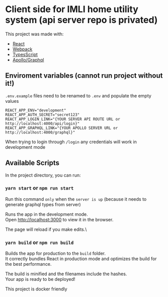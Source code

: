 # Client side for IMLI home utility system (api server repo is privated)

This project was made with:

* [React](https://react.dev/)
* [Webpack](https://webpack.js.org/)
* [TypesScript](https://github.com/microsoft/TypeScript)
* [Apollo/Graphql](https://www.apollographql.com/)

## Enviroment variables (cannot run project without it!)
`.env.example` files need to be renamed to `.env` and populate the empty values

```
REACT_APP_ENV="development"
REACT_APP_AUTH_SECRET="secret123"
REACT_APP_LOGIN_LINK="{YOUR SERVER API ROUTE URL or http://localhost:4000/api/login}"
REACT_APP_GRAPHQL_LINK="{YOUR APOLLO SERVER URL or http://localhost:4000/graphql}"
```

When trying to login through `/login` any credentials will work in development mode

## Available Scripts

In the project directory, you can run:

### `yarn start` or `npm run start`

Run this command `only` when the `server is up` (because it needs to generate graphql types from server)

Runs the app in the development mode.\
Open [http://localhost:3000](http://localhost:3000) to view it in the browser.

The page will reload if you make edits.\

### `yarn build` or `npm run build`

Builds the app for production to the `build` folder.\
It correctly bundles React in production mode and optimizes the build for the best performance.

The build is minified and the filenames include the hashes.\
Your app is ready to be deployed!

This project is docker friendly
